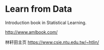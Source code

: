 # Learn from Data
Introduction book in Statistical Learning.

http://www.amlbook.com/

林轩田主页 https://www.csie.ntu.edu.tw/~htlin/
